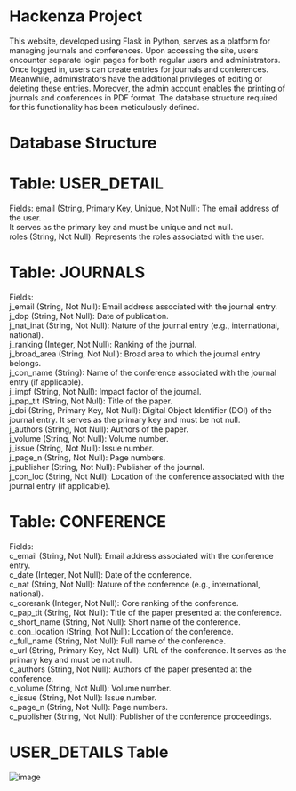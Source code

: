 # Hackenza Project
This website, developed using Flask in Python, serves as a platform for managing journals and conferences. Upon accessing the site, users encounter separate login pages for both regular users and administrators. Once logged in, users can create entries for journals and conferences. Meanwhile, administrators have the additional privileges of editing or deleting these entries. Moreover, the admin account enables the printing of journals and conferences in PDF format. The database structure required for this functionality has been meticulously defined.


# Database Structure

# Table: USER_DETAIL

Fields:
email (String, Primary Key, Unique, Not Null): The email address of the user.  
It serves as the primary key and must be unique and not null.  
roles (String, Not Null): Represents the roles associated with the user.  

# Table: JOURNALS
Fields:  
j_email (String, Not Null): Email address associated with the journal entry.  
j_dop (String, Not Null): Date of publication.  
j_nat_inat (String, Not Null): Nature of the journal entry (e.g., international, national).  
j_ranking (Integer, Not Null): Ranking of the journal.  
j_broad_area (String, Not Null): Broad area to which the journal entry belongs.  
j_con_name (String): Name of the conference associated with the journal entry (if applicable).  
j_impf (String, Not Null): Impact factor of the journal.  
j_pap_tit (String, Not Null): Title of the paper.  
j_doi (String, Primary Key, Not Null): Digital Object Identifier (DOI) of the journal entry. It serves as the primary key and must be not null.  
j_authors (String, Not Null): Authors of the paper.  
j_volume (String, Not Null): Volume number.  
j_issue (String, Not Null): Issue number.  
j_page_n (String, Not Null): Page numbers.  
j_publisher (String, Not Null): Publisher of the journal.  
j_con_loc (String, Not Null): Location of the conference associated with the journal entry (if applicable).  

# Table: CONFERENCE  
Fields:  
c_email (String, Not Null): Email address associated with the conference entry.  
c_date (Integer, Not Null): Date of the conference.  
c_nat (String, Not Null): Nature of the conference (e.g., international, national).  
c_corerank (Integer, Not Null): Core ranking of the conference.  
c_pap_tit (String, Not Null): Title of the paper presented at the conference.  
c_short_name (String, Not Null): Short name of the conference.  
c_con_location (String, Not Null): Location of the conference.  
c_full_name (String, Not Null): Full name of the conference.  
c_url (String, Primary Key, Not Null): URL of the conference. It serves as the primary key and must be not null.  
c_authors (String, Not Null): Authors of the paper presented at the conference.  
c_volume (String, Not Null): Volume number.  
c_issue (String, Not Null): Issue number.  
c_page_n (String, Not Null): Page numbers.  
c_publisher (String, Not Null): Publisher of the conference proceedings.  
  
# USER_DETAILS Table  

![image](https://github.com/BarryAllenCentralCity/Hackeza-complete/assets/93136153/e21caea2-e57a-45bd-a7a3-71078bd1bb90)

